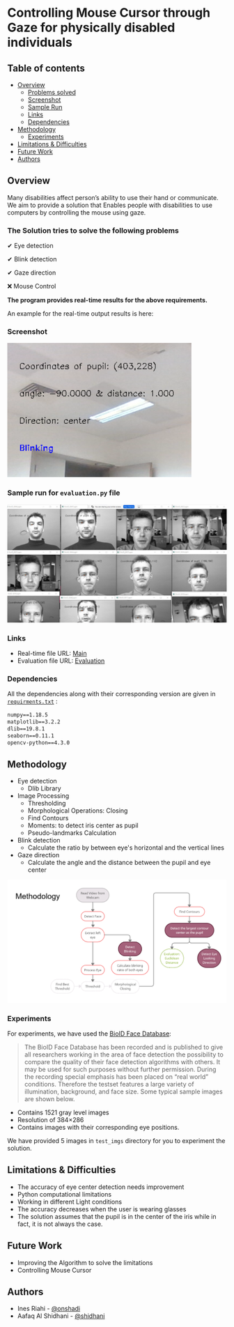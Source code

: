 # Controlling Mouse Cursor through Gaze for physically disabled individuals


## Table of contents

- [Overview](#overview)
  - [Problems solved](#the-solution-tries-to-solve-the-following-problems)
  - [Screenshot](#screenshot)
  - [Sample Run](#sample-run-for-evaluationpy-file)
  - [Links](#links)
  - [Dependencies](#dependencies)
- [Methodology](#methodology)
  - [Experiments](#experiments)
- [Limitations & Difficulties](#limitations--difficulties)
- [Future Work](#future-work)
- [Authors](#authors)


## Overview
Many disabilities affect person’s ability to use their hand or communicate.
We aim to provide a solution that Enables people with disabilities to use computers by controlling the mouse using gaze.


### The Solution tries to solve the following problems 
✔ Eye detection

✔ Blink detection

✔ Gaze direction

❌ Mouse Control
 
**The program provides real-time results for the above requirements.**

An example for the real-time output results is here:

### Screenshot
![realtime example](./screenshots/2.png)

### Sample run for `evaluation.py` file

![](./screenshots/1.png)


### Links

- Real-time file URL: [Main](https://github.com/inesriahi/EyeTracking/blob/master/main.py)
- Evaluation file URL: [Evaluation](https://github.com/inesriahi/EyeTracking/blob/master/evaluation.py)

### Dependencies
All the dependencies along with their corresponding version are given in [`requirments.txt`](https://github.com/inesriahi/EyeTracking/blob/master/requirements.txt) :
```
numpy==1.18.5
matplotlib==3.2.2
dlib==19.8.1
seaborn==0.11.1
opencv-python==4.3.0
```

## Methodology
- Eye detection
    - Dlib Library
- Image Processing
    - Thresholding
    - Morphological Operations: Closing
    - Find Contours 
    - Moments: to detect iris center as pupil
    - Pseudo-landmarks Calculation
- Blink detection
    - Calculate the ratio by between eye's horizontal and the vertical lines
- Gaze direction 
    - Calculate the angle and the distance between the pupil and eye center

![](./screenshots/3.png)

### Experiments
For experiments, we have used the [BioID Face Database](https://www.bioid.com/facedb/):
> The BioID Face Database has been recorded and is published to give all researchers working in the area of face detection the possibility to compare the quality of their face detection algorithms with others. It may be used for such purposes without further permission. During the recording special emphasis has been placed on “real world” conditions. Therefore the testset features a large variety of illumination, background, and face size. Some typical sample images are shown below.
- Contains 1521 gray level images
- Resolution of 384×286
- Contains images with their corresponding eye positions.

We have provided 5 images in `test_imgs` directory for you to experiment the solution.

## Limitations & Difficulties
- The accuracy of eye center detection needs improvement
- Python computational limitations
- Working in different Light conditions
- The accuracy decreases when the user is wearing glasses
- The solution assumes that the pupil is in the center of the iris while in fact, it is not always the case.

## Future Work
- Improving the Algorithm to solve the limitations 
- Controlling Mouse Cursor 

## Authors

- Ines Riahi - [@onshadi](https://github.com/inesriahi)
- Aafaq Al Shidhani - [@shidhani](https://github.com/shidhani)